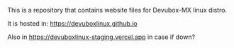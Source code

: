 This is a repository that contains website files for Devubox-MX linux distro.

It is hosted in: https://devuboxlinux.github.io

Also in https://devuboxlinux-staging.vercel.app in case if down?
